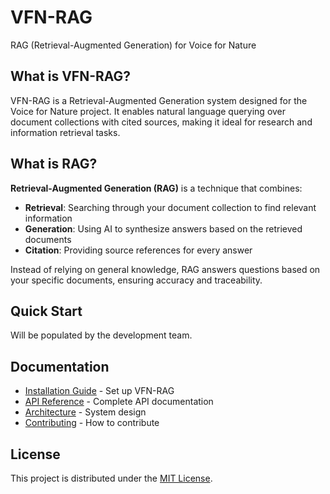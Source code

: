 # VFN-RAG

RAG (Retrieval-Augmented Generation) for Voice for Nature

## What is VFN-RAG?

VFN-RAG is a Retrieval-Augmented Generation system designed for the Voice for Nature project. It enables natural language querying over document collections with cited sources, making it ideal for research and information retrieval tasks.

## What is RAG?

**Retrieval-Augmented Generation (RAG)** is a technique that combines:
- **Retrieval**: Searching through your document collection to find relevant information
- **Generation**: Using AI to synthesize answers based on the retrieved documents
- **Citation**: Providing source references for every answer

Instead of relying on general knowledge, RAG answers questions based on your specific documents, ensuring accuracy and traceability.

## Quick Start

Will be populated by the development team.

## Documentation

- [Installation Guide](guides/installation.md) - Set up VFN-RAG
- [API Reference](api/cli.md) - Complete API documentation
- [Architecture](architecture-design/architecture.md) - System design
- [Contributing](guides/contributing.md) - How to contribute

## License

This project is distributed under the [MIT License](license.md).

